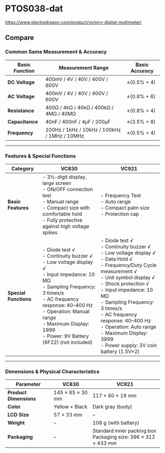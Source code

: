 
# PTOS038-dat

https://www.electrodragon.com/product/victory-digital-multimeter/


## Compare 

### Common Same Measurement & Accuracy

| Basic Function | Measurement Range                              | Basic Accuracy         |
|----------------|------------------------------------------------|------------------------|
| **DC Voltage** | 400mV / 4V / 40V / 400V / 600V                    | ±(0.5% + 4)            |
| **AC Voltage** | 400mV / 4V / 40V / 400V / 600V                    | ±(0.8% + 6)            |
| **Resistance** | 400Ω / 4kΩ / 40kΩ / 400kΩ / 4MΩ / 40MΩ             | ±(0.8% + 4)            |
| **Capacitance**| 40nF / 400nF / 4µF / 200µF                        | ±(3.5% + 8)            |
| **Frequency**  | 100Hz / 1kHz / 10kHz / 100kHz / 1MHz / 10MHz       | ±(0.5% + 4)            |

---

### Features & Special Functions

| Category           | VC830                                           | VC921                                                      |
|--------------------|-------------------------------------------------|------------------------------------------------------------|
| **Basic Features** | - 3½-digit display, large screen<br>- ON/OFF connection test<br>- Manual range<br>- Compact size with comfortable hold<br>- Fully protective against high voltage spikes | - Frequency Test<br>- Auto range<br>- Compact palm size<br>- Protection cap |
| **Special Functions** | - Diode test √<br>- Continuity buzzer √<br>- Low voltage display √<br>- Input impedance: 10 MΩ<br>- Sampling Frequency: 3 times/s<br>- AC frequency response: 40–400 Hz<br>- Operation: Manual range<br>- Maximum Display: 1999<br>- Power: 9V Battery (6F22) (not included) | - Diode test √<br>- Continuity buzzer √<br>- Low voltage display √<br>- Data Hold √<br>- Frequency/Duty Cycle measurement √<br>- Unit symbol display √<br>- Shock protection √<br>- Input impedance: 10 MΩ<br>- Sampling Frequency: 3 times/s<br>- AC frequency response: 40–400 Hz<br>- Operation: Auto range<br>- Maximum Display: 3999<br>- Power supply: 3V coin battery (1.5V×2) |

---

### Dimensions & Physical Characteristics

| Parameter             | VC830                           | VC921                                           |
|-----------------------|---------------------------------|-------------------------------------------------|
| **Product Dimensions**| 145 × 85 × 30 mm                | 117 × 80 × 19 mm                                |
| **Color**             | Yellow + Black                  | Dark gray (body)                                |
| **LCD Size**          | 57 × 33 mm                      | –                                               |
| **Weight**            | –                               | 108 g (with battery)                            |
| **Packaging**         | –                               | Standard inner packing box<br>Packaging size: 396 × 312 × 433 mm |

